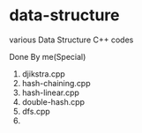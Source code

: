 data-structure
==============

various Data Structure C++ codes

Done By me(Special)

1. djikstra.cpp
2. hash-chaining.cpp
3. hash-linear.cpp
4. double-hash.cpp
5. dfs.cpp
6. 
